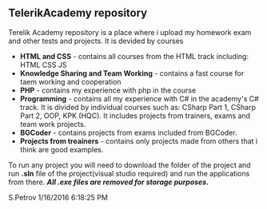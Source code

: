 ## TelerikAcademy repository ##

Terelik Academy repository is a place where i upload my homework exam and other tests and projects. It is devided by courses 

- **HTML and CSS** - contains all courses from the HTML track including: HTML CSS JS
- **Knowledge Sharing and Team Working** - contains a fast course for taem working and cooperation
- **PHP** - contains my experience with php in the course
- **Programming** - contains all my experience with C# in the academy's C# track. It is divided by individual courses such as: CSharp Part 1, CSharp Part 2, OOP, KPK (HQC). It includes projects from trainers, exams and team work projects.
- **BGCoder** - contains projects from exams included from BGCoder.
- **Projects from treainers** - contains only projects made from others that i think are good examples.


To run any project you will need to download the folder of the project and run **.sln** file of the project(visual studio required) and run the applications from there. ***All .exe files are removed for storage purposes.***

S.Petrov 1/16/2016 6:18:25 PM 